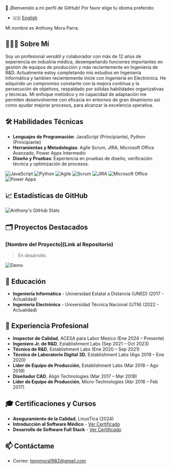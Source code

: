 👋 ¡Bienvenido a mi perfil de GitHub! Por favor elige tu idioma preferido:

- 🇺🇸 [English](https://github.com/tonymora1982/tonymora1982/blob/main/ReadMe_EN.md)

 Mi nombre es Anthony Mora Parra.

## 👨🏻‍💻 Sobre Mí


Soy un profesional versátil y colaborador con más de 12 años de experiencia en industria médica, desempeñando funciones importantes en gestión de equipos de producción y más recientemente en Ingeniería de R&D. Actualmente estoy completando mis estudios en Ingeniería Informática y tambien recientemente inicie con Ingeniería en Electrónica. He adquirido un compromiso constante con la mejora continua y la persecución de objetivos, respaldado por sólidas habilidades organizativas y técnicas. Mi enfoque metódico y mi capacidad de adaptación me permiten desenvolverme con eficacia en entornos de gran dinamismo así como ayudar mejorar procesos, para alcanzar la excelencia operativa.



## 🛠 Habilidades Técnicas

- **Lenguajes de Programación**: JavaScript (Principiante), Python (Principiante)
- **Herramientas y Metodologías**: Agile Scrum, JIRA, Microsoft Office Avanzado, Power Apps Intermedio
- **Diseño y Pruebas**: Experiencia en pruebas de diseño, verificación técnica y optimización de procesos.

![JavaScript](https://img.shields.io/badge/-JavaScript-F7DF1E?style=flat-square&logo=javascript&logoColor=black)
![Python](https://img.shields.io/badge/-Python-3776AB?style=flat-square&logo=python&logoColor=white)
![Agile](https://img.shields.io/badge/-Agile-007ACC?style=flat-square&logo=agile&logoColor=white)
![Scrum](https://img.shields.io/badge/-Scrum-FF4500?style=flat-square&logo=scrum&logoColor=white)
![JIRA](https://img.shields.io/badge/-JIRA-0052CC?style=flat-square&logo=jira&logoColor=white)
![Microsoft Office](https://img.shields.io/badge/-Microsoft_Office-D83B01?style=flat-square&logo=microsoft-office&logoColor=white)
![Power Apps](https://img.shields.io/badge/-Power_Apps-742774?style=flat-square&logo=power-apps&logoColor=white)



## 📈 Estadísticas de GitHub

![Anthony's GitHub Stats](https://github-readme-stats.vercel.app/api?username=tonymora1982&show_icons=true)

## 🗂️ Proyectos Destacados

### [Nombre del Proyecto](Link al Repositorio)
> En desarrollo.

![Demo](enlace_a_un_gif_del_proyecto)

## 📜 Educación

- **Ingeniería Informática** - Universidad Estatal a Distancia (UNED) (2017 - Actualidad)
- **Ingeniería Electrónica** - Universidad Técnica Nacional (UTN) (2022 - Actualidad)

## 💼 Experiencia Profesional

- **Inspector de Calidad**, ACESA para Labor Mexico (Ene 2024 – Presente)
- **Ingeniero Jr. de R&D**, Establishment Labs (Sep 2021 – Oct 2023)
- **Técnico de R&D**, Establishment Labs (Ene 2020 – Sep 2021)
- **Técnico de Laboratorio Digital 3D**, Establishment Labs (Ago 2019 – Ene 2020)
- **Líder de Equipo de Producción**, Establishment Labs (Mar 2018 – Ago 2019)
- **Diseñador CAD**, Align Technologies (Mar 2017 – Mar 2018)
- **Líder de Equipo de Producción**, Micro-Technologies (Abr 2016 – Feb 2017)

## 🎓 Certificaciones y Cursos

- **Aseguramiento de la Calidad**, LinuxTica (2024)
- **Introducción al Software Médico** - [Ver Certificado](https://www.coursera.org/account/accomplishments/certificate/W5BW3AWPL4LR)
- **Desarrollo de Software Full Stack** - [Ver Certificado](https://certificate.breatheco.de/669cd9ced35c8fe58aea4b94666ecda517bfb2d1)

## 📫 Contáctame

- Correo: [tonymora1982@gmail.com](mailto:tonymora1982@gmail.com)
